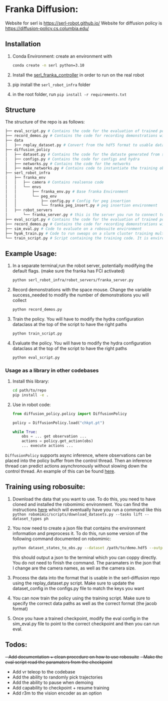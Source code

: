 # Franka Diffusion:

Website for serl is https://serl-robot.github.io/
Website for diffusion policy is https://diffusion-policy.cs.columbia.edu/

## Installation
1. Conda Environment:
    create an environment with
    ```bash
    conda create -n serl python=3.10
    ```

2.  Install the [serl_franka_controller](https://github.com/rail-berkeley/serl_franka_controller) in order to run on the real robot
3.  pip install the `serl_robot_infra` folder
4.  in the root folder, run `pip install -r requirements.txt`

## Structure
The structure of the repo is as follows:
```bash
├── eval_script.py # Contains the code for the evaluation of trained policy
├── record_demos.py # Contains the code for recording demonstrations with a space mouse
├── data
│   ├── replay_dataset.py # Convert from the hdf5 format to usable data format
├── diffusion_policy
│   ├── dataset.py # Contains the code for the dataste generated from serl demonstrations
│   ├── configs.py # Contains the code for configs and hydra
│   ├── networks.py # Contains the code for the networks
│   ├── make_networks.py # Contains code to instantiate the training objects
├── serl_robot_infra
│   ├── franka_env
│   │   ├── camera # Contains realsense code
│   │   └── envs
│   │       ├── franka_env.py # Base franka Environment
│   │       └── peg_env 
│   │           ├── config.py # Config for peg insertion 
│   │           └── franka_peg_insert.py # peg insertion environment
│   ├── robot_servers
│       └── franka_server.py # this is the server you run to connect to the robot
├── eval_script.py # Contains the code for the evaluation of trained policy in the real world
├── record_demos.py # Contains the code for recording demonstrations with a space mouse
├── sim_eval.py # Code to evaluate on a robosuite environment
├── hyak_train.py # Code to run sweaps on a slurm cluster training multiple models
└── train_script.py # Script containing the training code. It is environment-agnostic
```
## Example Usage:
1. In a separate terminal,run the robot server, potentially modifying the default flags. (make sure the franka has FCI activated)
    ```bash
    python serl_robot_infra/robot_servers/franka_server.py
    ```
2. Record demonstrations with the space mouse. Change the variable success_needed to modify the number of demonstrations you will collect
    ```bash
    python record_demos.py
    ```
3. Train the policy. You will have to modify the hydra configuration dataclass at the top of the script to have the right paths
    ```bash
    python train_script.py
    ```
4. Evaluate the policy. You will have to modify the hydra configuration dataclass at the top of the script to have the right paths
    ```bash
    python eval_script.py
    ```

### Usage as a library in other codebases

1. Install this library:
    ```bash
    cd path/to/repo
    pip install -e .
    ```

2. Use in robot code:
    ```python
    from diffusion_policy.policy import DiffusionPolicy

    policy = DiffusionPolicy.load("chkpt.pt")

    while True:
        obs = ... get observation ...
        actions = policy.get_action(obs)
        ... execute actions ...
    ```

`DiffusionPolicy` supports async inference, where observations can be placed into the policy buffer from the control thread.
Then an inference thread can predict actions asynchronously without slowing down the control thread.
An example of this can be found [here](https://github.com/personalrobotics/tycho_diffusion/blob/main/src/diffusion.py).

## Training using robosuite:
1. Download the data that you want to use. To do this, you need to have cloned and installed the robomimic environment.
You can find the instructions [here](https://robomimic.github.io/docs/introduction/getting_started.html) which will eventually 
have you run a command like this `python robomimic/scripts/download_datasets.py --tasks lift --dataset_types ph`
2. You now need to create a json file that contains the environment information and preprocess it. To do this, run some version
of the following command documented on robomimic: 
   ```bash
   python dataset_states_to_obs.py --dataset /path/to/demo.hdf5 --output_name image.hdf5 --done_mode 2 --camera_names agentview robot0_eye_in_hand --camera_height 84 --camera_width 84
   ```
   this should output a json to the terminal which you can coppy directly. You do not need to finish the command. The paramaters
   in the json that I change are the camera names, as well as the camera size.
3. Process the data into the format that is usable in the serl-diffusion repo using the replay_dataset.py script. Make sure
   to update the dataset_config in the configs.py file to match the keys you want

4. You can now train the policy using the training script. Make sure to specify the correct data paths as well as the correct format
   (the jacob format)
5. Once you have a trained checkpoint, modify the eval config in the sim_eval.py file to point to the correct checkpoint
and then you can run eval.
## Todos:
~~- Add documentation + clean procedure on how to use robosuite~~
~~- Make the eval script read the paramaters from the checkpoint~~
- Add vr teleop to the codebase
- Add the ability to randomly pick trajectories
- Add the ability to pause when demoing 
- Add capability to checkpoint + resume training
- Add r3m to the vision encoder as an option
